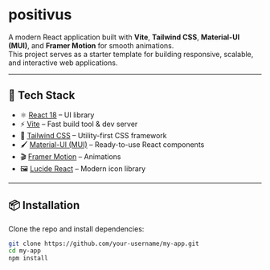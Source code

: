 # positivus

A modern React application built with **Vite**, **Tailwind CSS**, **Material-UI (MUI)**, and **Framer Motion** for smooth animations.  
This project serves as a starter template for building responsive, scalable, and interactive web applications.

---

## 🚀 Tech Stack

- ⚛️ [React 18](https://reactjs.org/) – UI library  
- ⚡ [Vite](https://vitejs.dev/) – Fast build tool & dev server  
- 🎨 [Tailwind CSS](https://tailwindcss.com/) – Utility-first CSS framework  
- 🖌️ [Material-UI (MUI)](https://mui.com/) – Ready-to-use React components  
- 🎬 [Framer Motion](https://www.framer.com/motion/) – Animations  
- 🖼️ [Lucide React](https://lucide.dev/) – Modern icon library  

---

## 📦 Installation

Clone the repo and install dependencies:

```bash
git clone https://github.com/your-username/my-app.git
cd my-app
npm install

